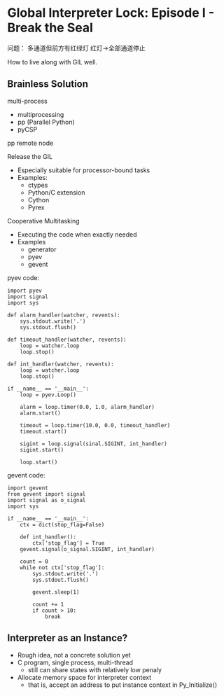 # Global Interpreter Lock: Episode I - Break the Seal

问题： 多通道但前方有红绿灯
红灯->全部通道停止

How to live along with GIL well.

Brainless Solution
------------------------
multi-process
* multiprocessing
* pp (Parallel Python)
* pyCSP


pp remote node

Release the GIL
* Especially suitable for processor-bound tasks
* Examples:
  * ctypes
  * Python/C extension
  * Cython
  * Pyrex

Cooperative Multitasking
* Executing the code when exactly needed
* Examples
  * generator
  * pyev
  * gevent

pyev code:
```
import pyev
import signal
import sys

def alarm_handler(watcher, revents):
    sys.stdout.write('.')
    sys.stdout.flush()
    
def timeout_handler(watcher, revents):
    loop = watcher.loop
    loop.stop()
    
def int_handler(watcher, revents):
    loop = watcher.loop
    loop.stop()
    
if __name__ == '__main__':
    loop = pyev.Loop()
    
    alarm = loop.timer(0.0, 1.0, alarm_handler)
    alarm.start()
    
    timeout = loop.timer(10.0, 0.0, timeout_handler)
    timeout.start()
    
    sigint = loop.signal(sinal.SIGINT, int_handler)
    sigint.start()
    
    loop.start()
```

gevent code:
```
import gevent
from gevent import signal
import signal as o_signal
import sys

if __name__ == '__main__':
    ctx = dict(stop_flag=False)
    
    def int_handler():
        ctx['stop_flag'] = True
    gevent.signal(o_signal.SIGINT, int_handler)
    
    count = 0
    while not ctx['stop_flag']:
        sys.stdout.write('.')
        sys.stdout.flush()
        
        gevent.sleep(1)
        
        count += 1
        if count > 10:
            break
```

Interpreter as an Instance?
-------------------------------
* Rough idea, not a concrete solution yet
* C program, single process, multi-thread
  * still can share states with relatively low penaly
* Allocate memory space for interpreter context
  * that is, accept an address to put instance context in Py_Initialize()